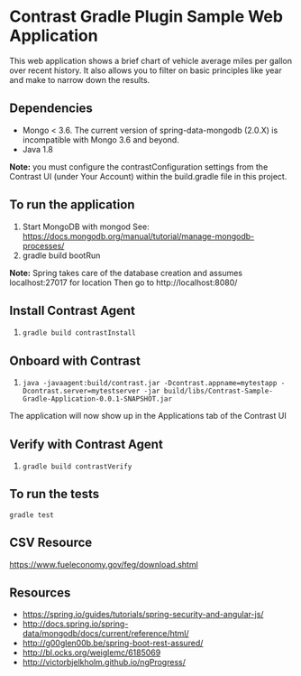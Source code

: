 # Contrast Gradle Plugin Sample Web Application
This web application shows a brief chart of vehicle average miles per gallon over recent history.
It also allows you to filter on basic principles like year and make to narrow down the results.

## Dependencies
* Mongo < 3.6. The current version of spring-data-mongodb (2.0.X) is incompatible with Mongo 3.6 and beyond.
* Java 1.8

**Note:** you must configure the contrastConfiguration settings from the Contrast UI (under Your Account) within the build.gradle file in this project.

## To run the application
1. Start MongoDB with mongod See: https://docs.mongodb.org/manual/tutorial/manage-mongodb-processes/
2. gradle build bootRun

**Note:** Spring takes care of the database creation and assumes localhost:27017 for location
Then go to http://localhost:8080/

## Install Contrast Agent
1. `gradle build contrastInstall`

## Onboard with Contrast
1. `java -javaagent:build/contrast.jar -Dcontrast.appname=mytestapp -Dcontrast.server=mytestserver -jar build/libs/Contrast-Sample-Gradle-Application-0.0.1-SNAPSHOT.jar`

The application will now show up in the Applications tab of the Contrast UI

## Verify with Contrast Agent
1. `gradle build contrastVerify`


## To run the tests
`gradle test`

## CSV Resource
https://www.fueleconomy.gov/feg/download.shtml

## Resources
* https://spring.io/guides/tutorials/spring-security-and-angular-js/
* http://docs.spring.io/spring-data/mongodb/docs/current/reference/html/
* http://g00glen00b.be/spring-boot-rest-assured/
* http://bl.ocks.org/weiglemc/6185069
* http://victorbjelkholm.github.io/ngProgress/

